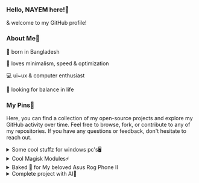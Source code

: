 ### Hello, NAYEM here!👋
& welcome to my GitHub profile! 

### About Me🍉

🍊 born in Bangladesh

🍉 loves minimalism, speed & optimization

💻 ui~ux & computer enthusiast

🌳 looking for balance in life

### My Pins📌
Here, you can find a collection of my open-source projects and explore my GitHub activity over time. Feel free to browse, fork, or contribute to any of my repositories. If you have any questions or feedback, don't hesitate to reach out.
<br>
<details>
<summary>Some cool stuffz for windows pc's🖥</summary>
Here are some awesome Windows apps/mods to enhance your computer experience!

[![Readme Card](https://github-readme-stats.vercel.app/api/pin/?username=watermelonvault&repo=Melon_booster&theme=dark)](https://github.com/watermelonvault/Melon_booster)
[![Readme Card](https://github-readme-stats.vercel.app/api/pin/?username=Nayemhasan&repo=All_Black_Chrome_themes&theme=dark)](https://github.com/Nayemhasan/All_Black_Chrome_themes)
[![Readme Card](https://github-readme-stats.vercel.app/api/pin/?username=Nayemhasan&repo=All_Black_Firefox_Rounded_themes&theme=dark)](https://github.com/Nayemhasan/All_Black_Firefox_Rounded_themes)
[![Readme Card](https://github-readme-stats.vercel.app/api/pin/?username=Nayemhasan&repo=Hp_elitebook_840G5MAX&theme=dark)](https://github.com/Nayemhasan/Hp_elitebook_840G5MAX)
[![Readme Card](https://github-readme-stats.vercel.app/api/pin/?username=Nayemhasan&repo=SublimeText_Black_GitHubTheme&theme=dark)](https://github.com/Nayemhasan/SublimeText_Black_GitHubTheme
)
</details>

<details>
<summary>Cool Magisk Modules⚡</summary>
Here are some cool Magisk modules to amp up your phone experience!

[![Readme Card](https://github-readme-stats.vercel.app/api/pin/?username=Nayemhasan&repo=Bootloop_Protector_Reborn&theme=dark)](https://github.com/Nayemhasan/Bootloop_Protector_Reborn)
[![Readme Card](https://github-readme-stats.vercel.app/api/pin/?username=Nayemhasan&repo=Disable_Zram&theme=dark)](https://github.com/Nayemhasan/Disable_Zram)
[![Readme Card](https://github-readme-stats.vercel.app/api/pin/?username=Nayemhasan&repo=Disable-HWOverlays&theme=dark)](https://github.com/Nayemhasan/Disable-HWOverlays)
[![Readme Card](https://github-readme-stats.vercel.app/api/pin/?username=Nayemhasan&repo=Increase_Touch_Sample_Rate&theme=dark)](https://github.com/Nayemhasan/Increase_Touch_Sample_Rate)
[![Readme Card](https://github-readme-stats.vercel.app/api/pin/?username=Nayemhasan&repo=Project_Atlas&theme=dark)](https://github.com/Nayemhasan/Project_Atlas)
</details>

<details>
<summary>Baked 🍉 for My beloved Asus Rog Phone II</summary>
Goodies tailor-made for the Asus ROG 2!

[![Readme Card](https://github-readme-stats.vercel.app/api/pin/?username=Nayemhasan&repo=VoLTE-enabler-for-Asus-Rog2&theme=dark)](https://github.com/Nayemhasan/VoLTE-enabler-for-Asus-Rog2)
[![Readme Card](https://github-readme-stats.vercel.app/api/pin/?username=Nayemhasan&repo=BypassCharging_for_AsusRogII&theme=dark)](https://github.com/Nayemhasan/BypassCharging_for_AsusRogII)
[![Readme Card](https://github-readme-stats.vercel.app/api/pin/?username=Nayemhasan&repo=Dualband_wifi_enabler_RogII&theme=dark)](https://github.com/Nayemhasan/Dualband_wifi_enabler_RogII)
[![Readme Card](https://github-readme-stats.vercel.app/api/pin/?username=Nayemhasan&repo=Auto-Refresh-Rate-enabler-for-Asus-Rog2&theme=dark)](https://github.com/Nayemhasan/Auto-Refresh-Rate-enabler-for-Asus-Rog2)
</details>

<details>
<summary>Complete project with AI🚀</summary>
An working webapp backed with ai to help you understand your heart❤

[![Readme Card](https://github-readme-stats.vercel.app/api/pin/?username=Nayemhasan&repo=Heart_Failure_Prediction&theme=dark)](https://github.com/Nayemhasan/Heart_Failure_Prediction)
</details>
















